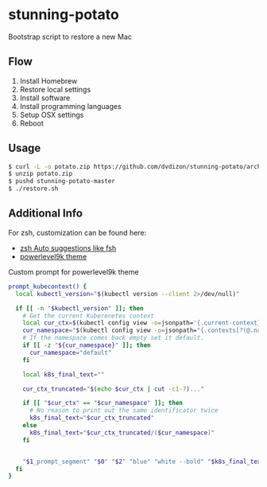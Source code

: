 # stunning-potato

Bootstrap script to restore a new Mac

## Flow

1. Install Homebrew
2. Restore local settings
3. Install software
4. Install programming languages
5. Setup OSX settings
6. Reboot

## Usage

```bash
$ curl -L -o potato.zip https://github.com/dvdizon/stunning-potato/archive/master.zip
$ unzip potato.zip
$ pushd stunning-potato-master
$ ./restore.sh
```

## Additional Info

For zsh, customization can be found here:

- [zsh Auto suggestions like fsh](https://github.com/zsh-users/zsh-autosuggestions)
- [powerlevel9k theme](https://github.com/bhilburn/powerlevel9k)

Custom prompt for powerlevel9k theme

```sh
prompt_kubecontext() {
  local kubectl_version="$(kubectl version --client 2>/dev/null)"

  if [[ -n "$kubectl_version" ]]; then
    # Get the current Kuberenetes context
    local cur_ctx=$(kubectl config view -o=jsonpath='{.current-context}')
    cur_namespace="$(kubectl config view -o=jsonpath="{.contexts[?(@.name==\"${cur_ctx}\")].context.namespace}")"
    # If the namespace comes back empty set it default.
    if [[ -z "${cur_namespace}" ]]; then
      cur_namespace="default"
    fi

    local k8s_final_text=""

    cur_ctx_truncated="$(echo $cur_ctx | cut -c1-7)..."

    if [[ "$cur_ctx" == "$cur_namespace" ]]; then
      # No reason to print out the same identificator twice
      k8s_final_text="$cur_ctx_truncated"
    else
      k8s_final_text="$cur_ctx_truncated/($cur_namespace)"
    fi


    "$1_prompt_segment" "$0" "$2" "blue" "white --bold" "$k8s_final_text" "KUBERNETES_ICON"
  fi
}
```
